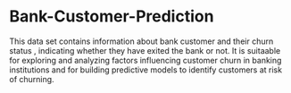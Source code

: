 # Bank-Customer-Prediction
This data set contains information about bank customer and their churn status , indicating whether they have exited the bank or not. It is suitaable for exploring and analyzing factors influencing customer churn in banking institutions and for building predictive models to identify customers at risk of churning.
